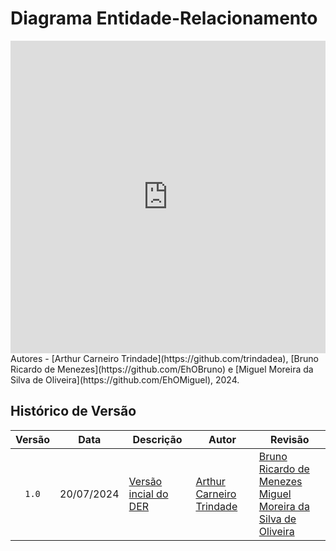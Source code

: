 # Diagrama Entidade-Relacionamento

<iframe frameborder="0" style="width:100%;height:500px;" src="https://viewer.diagrams.net/?lightbox=1&highlight=0000FF&nav=1&title=DER%20MUD%20Minecraft.drawio#R%3Cmxfile%3E%3Cdiagram%20name%3D%22P%C3%A1gina-1%22%20id%3D%22HAelyKkPPFcTzCwJ50Ut%22%3E7V1Zc9rIFv41rpr7gEvd2h%2B9xckkTpxlJva8uGSQQTEgAsKx%2FeuvAAlQn6MF1OqWZKamZowAAafP8p39SD0bPV9Oncngyu%2B5wyOq9J6P1PMjSlVDs8L%2FLa68rK5Q24qu9Kdeb3WNbC58917d6KISXZ17PXeWeGHg%2B8PAmyQvdv3x2O0GiWvOdOr%2FSb7swR8mP3Xi9KNPVDYXvnedoQte9tPrBYPVVYuam%2BvvXa8%2FiD%2BZGPbqmXun%2B9if%2BvNx9Hljf%2Byunhk58W2ij5wNnJ7%2FZ%2BuSenGknk19P1j9NXo%2Bc4cLusYUW73vXcqz6688dcdBkTd8fPdF%2F%2FlEfgw69KM1%2BHJ6dzH9rxPd5ckZziNSRF82eIlps%2Fx17uImypF6%2BmfgBe73idNdPPsnZIfw2iAYDcNHJPxz5D8598t3Ll48dWfe6%2FZjP3CCrcchH7nbj92et%2F1w6Hcflx%2B8uHN09FtPQwLEv8adBu7z1qWIIJeuP3KD6Uv4kuhZS48OJ2LcDlGs6MqfDR%2BoqhZdHGwxAVXt6KoTcV9%2Fff%2FNMYR%2FRCeBn0r%2FdvD1xflta373ybc%2FWq8Xxn3HBIfg9kJ%2BjR7602Dg9%2F2xM7zYXD1NHtPmNZ98fxKR8JcbBC%2BR8DnzwE8e3SyY%2Bo%2FumT%2F0p%2BGVnvvgzIdB8lCSJ0yYEybMCRPmhMn2kSrgSFffwZkGJwuBDi8sZSm69s5bUHDFJOMe84rwytbzD%2F44iH4kUbPYZObPp92Ivq9%2FHv49J98u%2F350jX%2BJ402UzqSjRucbfoG%2BG2Scl7F63eKQMrlu6g6dwHtKKh2Me5ZvDX%2Bl87L1gonvjYPZ1p2vFxc2zEyozXCzwWiEHd8Q%2FrH6DhtOXv%2BY%2FZkbqpwrZ%2BLkqB1n2o3PtIAWcoZefxz%2B3Q2P3J1m8HZhXimuUghRGaIiGoUoiELRqlInUKcLUCfusxfcLN5%2BrEePbreeOX%2BOpXnx4KWM6GYxWa7kEt6SW%2BqgVCkHNQ6%2F%2BtZJLR7ebj%2B3Oavlo%2Fiw3rS9QI9PayTTaQgENJYnOU%2FwovF77sc6szNbEuwkfAFRJ89LqsXPh3%2F1F%2F%2F%2FHH6%2F%2BE7hF5vH1yGPD4chznebotalqXEdHNQPdzTxm07PlyTZpJGXWAfUXQfUTe2CatSqlRo1gHRe%2B7PZ3ANMNRs4k8Wf04E%2Fup%2BHX%2BN04k698EssRDC%2Ber25tLMUVyGtKgtqbURcKSKuRlXiagF6nw3m48f2%2BBE6G5uQ7kfYqUhhNnHGpcBCfKN7LncpB1zOfH%2Fau7vBscv62j1ybUWGRsOcNdfJs8MKJF2dvaA6eSDSTGdKgMlQGC5Z%2FYLoZQyj8IgtqW9JRd2%2BcRVVG88h3YWuCdctodHd57fHG9IxE4FeO88j%2FY4faSvObu1PyDs86NTxPLxPbT48Q%2FrhmZUe3pcWHx5VZB%2BeRiAp6%2BwEyA%2FibfOFXsDpKORkfO%2F1LtSvs4%2BXVv%2BMXl13jMfRuHCaQzUr8TLS0%2BLcvQmlVlyoNIALq3CHf81Hk5jkzrQbX1m9gmpHm1xznF3OzzQX4n6cKexKuBr4znRdiRTH%2F1hlm%2BJLwzuRNPUe32klyuBOuxaggA%2BKvzKvehLn5OOfd3fW75uT5%2F6Afrm7eH39r7P4gLLeF41MvRJazKCzss6LJyI7DTHAX%2BF5npH%2FFXaeQmb55Ny7wxyjv7DZXtcZnkRPjLxeb6VUmEq66CjCm%2BunR%2Fo5ytHZOg3Ag3V1ZfQxR9tlihhs6CjHlkloEvatHpXkfRu7Z%2Fx2%2F%2BFh5lYSPTKlZAA36j6h7De6%2F42p%2B03hkB0eyEahhxTR4lIiXKlDQ7F4eiuVxkn15yIfUzTySTMhhpXUxzkFgZSyCnzXN2QVECL2guIfV0G4GDcdHMLFb8d0xOqRj%2BXQdLUCy2FWbjluv369Vz79%2Fvfk%2FLt%2FfUuD09tXDY81HEyJbFOyv6o3VKjq8ZPXBLkDGmF0JQi%2BFPYHNLbsG9wqxSHgBbQM7SAdNZaO%2FH4HtR74BvibVg5cAW%2BgWR4qAqjMlJocUYCFQ6bx7QCWWM1wASy2qjNgmg9iIfhdBWAWyEt%2FKdFJM0e64JR9TxPLeyRVeaoeKp7BoBpbn0j1KPG6lcLAuvhUDhkMnLwwLLUk7%2Bc2kFeTTVxY%2FdkkRLF3biYfjuqC4KjFRqeLYkh4Kz0XjvKzqngTNFo2Jp6d3jTQRFONVAw3EyMl7rWzb0XMvDvxc61QhNhwzdhWEcAylJvOWN45ShMJVOPmoprO9Xwdv698UdPMvhE%2F8cok2DaqI01FdYYhDdXhdliBYdTmUldnkxtqHMGTRt84gXXAOTULN9sIIEoRkWpCb0hmT0myL5h2U1hls1NGwJ346exsmrFqpZGRDsqoFdWU7IvHNz4gzpYoo7h6IR89CnLPQO5rb%2FTIZr4Eo0eK9RPIEBUOpcH4pKGijoegrCkhGgvC9g1TEZvN%2FYBbVR6mwrI%2FB%2FgmX2Mi6C1zoJzwinhk9BubMNk74gVGQ1SnVHGdQ4FUrEYPsZLRiFYcVstIb26lcoaSodPj1iEyNF7W5O6deumzuMwgf5IZ92aIcrxa1SyzD%2Bd3p54%2Fclo0z2ytaERolqzkThsS5MRgwaFsr5zWJQ%2FEwdW4CcVgfkHNmyf99%2BzdmfbSPz0P0TDUUSibCUpxEBDvtem%2Broah5N2Kn6uB0gzGiRsbMCMqOBdVnGxmWs0t8kbWhSHurvYjSTwR8FToULLMcYEJXlWWhWyK0kR%2B1QqYElOkKalJ1mjftujqol2hNEAblJ3ZFN8mUDRKheTs2dhZheFS1Aq1KBsM64JEWqGUcCIE4DLk%2BuB%2Bp4ySzQ0nUu7edwoe1biVx4GhpoIzMEjNe2NVig1UvcCadzz%2BclhcI1qBoIaTCNILwBsQHfqHQY42Dd2GmAFxtoQO3dblTshYPziUdvDLz%2BPz17iXmRXlO7t%2FO3Y%2Fdq4%2Bff3gXd%2Bc%2F7Ivn17ieFS9Ypf75ptSjy%2F3VHRBxX9IrUNBxLfzzjKbDXWqeUvL8t5ResoUirXjxqqaseAeS7b21aaFtA5OO8ShwQMqRNBgctVimGjN8JxHohF2ilv4E7P5W7XVsu%2Bw9V2a2oliK8eKaq7%2FTUoXNe1j27Z0Ev1rFtIDvNqZkOBuSo5QStt5pqoo33auhJRXkmNyOHWda0kWS76dS885ThopDiKXCHBWOCE3UiOqz4qAARdF6x25uWRQYq%2F8e3Dqjd3Kk46MpFVoqYfFZbWIuugFUQ7%2FsG059oFplvfOfXiIgKsaGUSxmSbHDsUWOQqNosQ3PghspQKbH%2BQQ5G1QhS1B0Qo20%2B0%2B8ZP9JN3McactVj6Yd5R2p3ERIAcR4CcC6zDAVhCguukCGjIbEX%2BhqGE0NZYvSthBOULkSysw0SaYes64n5qw3JKbJct7%2FsJWW3Y1dpoqip5yhlt2Wq0IV6MFEpYcZ3WPSSHC51Dl6wgEDAdfR93HoP%2F%2B8uHH6%2Bk%2FSv8nGXyroCWq3N4ZuK7rpB9agJn3BBdtN9WJpezu7Y4hfU%2BahqRyne7RmXp0cv7gddtDfGKxZRvyia9TQPx%2FvR50AJvR2cLG9jua9CY6HdYdLXoU77DQWFOJLJ%2BLoe7%2B4U38NhF53WMijcgmxJGH4R71iXnkZiwIkrLAPXTuzlu5mBl0aM5CoiwBgj0CPNnEUCUYlNShWI9mVaFKFJ5L6v6W6c9kztXN7fQwuPszKXEFi8n06WxVb%2FH5u8oiw7%2F5h%2FHDK5zGm6l4tiT9ItTj82A%2BhYi0qV4AsoNDeh7RMKTI%2Bh4lTBxbLYom7epmDmHSrrlDT6AwEOkemyF5F2DzRpiApERlwUWjaBVz3YQWa6RdjydZTxrZsnZtmTaCSLj0cIEpF9oeehlKZu9NUTMEQYbcqG7rU%2BYvbUwyj1ga40RYyOzrqpJ5%2BLgYuXGrHaWdi%2B3M6qnflq7M8To1MZ0mdAo%2FX5%2BBI22qOwiTQrZ0BGzKcQcP9rEYc1Vv9vRkWIjZU2cpWiEjuPON1%2F1dgirWY2PejBDnm%2BPz%2FNAsLQoY61V3bcIQToua1%2BHWB9lV15YUe%2Fam5bXwcir8wLg7eOX4R3JE8GAntkuddymPLGFbinYuW6LmuxmMWi26C4NbLALGMN%2BFRwQzD011xUCoUrojZsHShxbleoj0vKeFhddgWD5i89aG5InI2jI05iQp4FB0ystuBvjXfDSJv3qo%2FUpBJguJ2skdoEEtduZEwWHXO3fcgA%2FKGm6xh5VLmY0ZyxMzeCK8VJfZE1kihM%2BZ2EU9KMc2NZKRmcjPLjt6hWI35Tp6IlOGEsBlGlIJGtJG%2BtvsYlzp%2FjZRpKRc2ur47G89sOWiKSdWr2astRY%2BcJAwDsreoFqAheoVZCW2JgdU4nVcG5h4iNpkl3iKUHd2NeMUd4a4lBm0H8%2Fw5wVx8bW9KZvsw0vImhcpCDdbostj3I5ybGiUma9WEuVWD2Rt6Jr87fedXqgyWhODI%2BzycZHLynCqU8R9aGwQjqWvjnkLYunbqiAnS19sloVg%2BsrBQXus8WwrBiqBaIo2qcSmoSbg24ZFe9zWca5NXmvi8UBn6NJ1BoSIF8%2BLUJg77noNnQ4ByGzIJzPSy7UafPIU4u2WUBmp%2FxZMZThgprkzTiCAkw6Q15%2BW7NtdMjIM4zUyxK6wGVPp%2B1iIAnPXH8ZPbjQYgUy99gxOAglr%2BU4hUTCEw9B76EXwcUGpn9FXRTGqMxusz2W4CLZc%2BzMvatWZrn7O%2BgSG7kOQFW%2BZhWfojfs%2FlkBd2Vz4tHzfuYGGYCYhxD%2Fzx%2BFXdbzlObnOLPjjzhaf1POmIUZefZkQsS5%2BBR%2BoXrLNlAdnsZsuNdRaCZVriAm4QeeVgnCWuqE16BlUbclXDpJbzg4FoyXd7nUuq0DWS1qpckr5Ssrq3KO6B%2FdjmeFRwKKpZrILNQox7hvaT96l%2BkD%2Fmv%2FeSocIVglaFZxGq6ck5YqzFRosJMRVfN6MkBKKkBRO%2FwurPzTZssCKFnilflDF9YfQmY7rD6mqaDXR4VlCxKUEUdGZOQKknAqPaxDZYSTCVDqBaa6T6ch5dcftWLdCDbYMUaRST6G5FLX%2B5vB0AeMgaH0p1VlkYdnHMRbctV0dcjRyM34t6rg5oI3F8zyLdQjVksU6lIs1WA%2F3rLAk%2Feb749Wv68vfs%2Bv5z8f53VOPXv%2FdwfqO6oc%2FOTrUMTrMVxWUO44saUNg9uhD4MK5w7ua4OTpVWCQVTMuw4%2Fxq%2FRSn7X5b0WtDyAwUaRnlIksTYJXPed5pm8OKuVrSirR4y7JetjmKV6Zi6XKbUvOAtEc0qskSDyj9KA5imqOei%2FrWyOpApiLe%2BvOXhE31dSTYmEaiYgbfINOMt9QOkSHr%2FSWW1C7A%2FNUN4h5B%2BZS69Frsztz2UwsgTdzZRO2MSNfVTPeIx3RyUL8jKomvtr927H7sXP16esH7%2Frm%2FJd9%2BfRSz2ROGVkrnI026zX2fP3Nt3f3TJ2HwMHqW%2BvnQWtGUmUY0gelSJpEVhlrV2Qc8pW5XjBryE2vq0j%2BZ%2BiNQpLBQs36SYLN1MnJr%2BomcqbyNdHvKCOfhiD5VM2kqgVZwcrlE7a8nM%2BnDTFUKk1SD829ViWeaOJKl2Oo8ApIM68EsoSEaNwlpCjdcedU0m6TyhCChgziRH85dyRRzjxpUJ%2B8m4%2B73oKuDdAohiJRo6Q4N292jLNAg28W7TiuChrsHNdhY4CamRPXYaGGxrmuLwWuKgfurRH38jfbgrjX0GVwL7KFB7BzvaKSmp2MSupxrY%2BAqCSKiGVvG9ltHlmFiM5CMtwoxeKBoXWBdMg47uuQc%2F3ZXc8ZwyhOM1LRxErqk4709YzEluI81sFUVjmBb5c1yyWku6LRerA6V2UWp9kFdzNCk2oxIxUq6yhhx%2F0RoudYe1sp%2Bw7eXSvOycc%2F7%2B6s3zcnz%2F0B%2FXJ38fr637qOtnFVyrGq4dKzYlJmoVmkWcvuY0vclCbfXmHHCjKY7Z%2FAG4aUP6KGM1oYsfH9bHKEVGE1soFl7aLFkoPlOMQ2sNhSarJaawn33DBZyBqio1aLuqP8C7BKuSqSF4DKcFVSpl8XXb9Rs33zBJks9t65D8W3HaqabSDvoBOBhOpqvcLq5yv%2Fvj3Fz4SF2x1NEehyooJOwdn98Cb%2BnYc1%2BjSCyEiFuchBtMHXUfcx6L%2B%2FfPjxevqP0v9JBt86UED%2Bul75CBfQRwh%2FZ7Cve4CdS9I6caGwngTmFrIuzkDoq1bFxJqkAv6qrG8c%2FsuPE1azgnHnWD674SjXV2czUYTzhiu0hLBRbR5iuQutKxA010RVTGAWj5WtfzS9WOv5zmyrMH4v5zL3TOpvV0e44ccs6iEhRq1feQQbNRe5KhSvt5KcXdrNo65QrLWGGQ02ASzdaGSSlZle05tPmyCtbB2%2FdGm14FzkNxlgUZHivkz%2Bq0mADCkWvg5md06aSDTDZ2TFRGgqOFNJN6fsRNWTZSfYNk6hZSe6FFVThxRCzduzC%2Bs%2BvSYNtIRJuKtWBvDI947Vgvl6XhAGCdAuGjzuvaHXc3pNnUGjGMlDoSLDfDid32z1jlSFk69GalLxSnUm3KDax1EZRkFNAtpyN3cQpkwgAPzmdl0swdYMPULZtTLahqbSup0lNZFlS%2FE%2B9XRFJznneWKF4AbKsLGZqM8gZ9VkK9XYzEhKgBOpqzPZwiulGLbYuYKP7YOOv3O1M6GRcfDxTOjPNSmvy5JfPgOh1eQZ85kHzaCnKsZBZ4pjYqnsNKQSxKGNLNCwmJxCh4os0MBJTqEQ%2FWhw%2Flln3DGdQnMtNP9sIAn%2BJhNYZRJylEnIKYZkesOY%2FLJqJX3CTkOhqLKAolt0FwhL8fJIZCZ3gxmdKpRR1poZUnz7H00Yp%2BOVQ9BafhhN5sOZ99TQtitK2Wy%2FIT3YjrS3NblAi1gMuOtYSJ2hUI1tS4nF1y9JH8coc51RTdqI48zvzVrca6frPXjdhuoiwu65EKuLUM8RWtio0%2FahuePi2diBLnIeP87PKQgybfBVM%2BgMUiJ6Lm6vjOxZk4qSk4GWa5vN5X%2FVhioSMDSIGrIjyLGP3I5CGxhGXl5ZfQ2qlbLJREUSSahRNqU1q2XV525J05U3dpEinCYG0lTgm4ncPI%2BLVHPHK3%2Fv9S7Ur7OPl1b%2FjF5dd4zH0bgjaMIl0cFJUuaI%2BI24xA8u5r52xpyJwfaV2dg6nqpkBdVN8fa2tsgKMogc%2F93SyjVxzoeI68qbzRyIs5K0D21szKRKvaEX0YB2EVnkjFMdDgU5d2fdqddFCN8IgAupbIoci4lTGVaiLFaq3aUweEPpjIXuBNMZK0Ve93dvWrUjsremWxsehXzFAiH%2Fl%2FvQJDY2G4DoFembJihEi9%2Fcrj%2BauONZQ4vcIJmFBjrxed3I2PmpP2mH90qA9yp0TgcOTWEMH3KzfIxe2dS%2BTIC8DewzrWDl3rKmQrNzHO9Q2XXCH9HYDIfFCvTOzdQlvHOcL2u52gcfmZXXtV%2BIETMdx%2FqUqWoKO4KRFozbQDZkO2hgCIhTnarNpr7jD0r7auwbCCU5bcjl38HUzmJzOWnWG0oX2%2BKjLKF9WI6yrEuhbabyAKY5rfg21WQrx%2Faa7GV1eBXVtJlaoxhWbSSSgqpDfnATxncunhekXCYxT8Zdr6l%2BApHq8%2BLEhn5CHfECX8ufyXaVQ1DgvFh2MWtd5FYFe10qwZ%2FoqFIYU1m2mCBmr%2FaVf%2BuRKOtWY0R8NUR6Kyv8I0g0RYb41qFLtorJvoXUDj55F9ljjaa%2BiCCtY4NivH29DSvvTvx6ZFGNQgsM7xBZjLPj1OfqNqBgW4pQnhMVbLH29UvhrUzW0lVY5YBzHTaH96Bp5WtaFZmljXK9IHwH216A%2FS%2FK9fBWqmCuR%2FZvNBa9KWC4tw7LSKuCb1kc2Q7qslVS2MSYqqiLl0OnRNyQzTG1Jy9hp5usjb0s3oWOR3OJa7M4RSBxcbABBzPIABtcoGrhxGBWZWD1ecFcfFkYqlI2xVghVE2JCtCasA%2FerpCX5qsDxt3Gp3qlXhtBil9RUeBe%2B1owElgAlu67Ig%2FeiRTckccL4KZtmGuiHaMGa8eobIQLE2hpSc%2F6UxcgXCIw%2FJvVYtIG3iW6xlpNVTYIq0dFVx2sYeO25mVvL9s2tVlhj8pDRXDfGJvoLW5J2ag8uBU%2FS4pnPKQs92urdBTictQoUMjjmRmqyl0rgw1dVJcvQiuvEGe6sWE2lTBmEpn1IDYDjWzckaEHat4an9Vhnjthed1CX%2F2uKNDIsK85YuFcdcYom2St8DxAizfSxcNJ6sOHU3%2BxJ3RzGuGvGlz5vUU56sX%2FAQ%3D%3D%3C%2Fdiagram%3E%3C%2Fmxfile%3E#%7B%22pageId%22%3A%22HAelyKkPPFcTzCwJ50Ut%22%7D"></iframe>
Autores - [Arthur Carneiro Trindade](https://github.com/trindadea), [Bruno Ricardo de Menezes](https://github.com/EhOBruno) e [Miguel Moreira da Silva de Oliveira](https://github.com/EhOMiguel), 2024.
</center>

## Histórico de Versão
| Versão | Data       | Descrição                                      | Autor                                               | Revisão                                               |
| :----: | :--------: | ---------------------------------------------- | --------------------------------------------------- | ----------------------------------------------------- |
| `1.0`  | 20/07/2024 | [Versão incial do DER](./versoes_antigas/versao_1.0.png) | [Arthur Carneiro Trindade](https://github.com/trindadea) | [Bruno Ricardo de Menezes](https://github.com/EhOBruno)<br>[Miguel Moreira da Silva de Oliveira](https://github.com/EhOMiguel) |